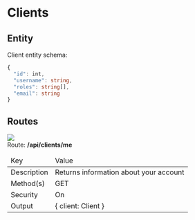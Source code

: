 # Clients

## Entity

Client entity schema:
```ts
{
  "id": int,
  "username": string,
  "roles": string[],
  "email": string
}
```

## Routes

![](https://img.shields.io/badge/-GET-brightgreen)  
Route: **/api/clients/me**   
<table>
  <thead>
    <tr>
      <td>Key</td>
      <td>Value</td>
    </tr>
  </thead>
  <tbody>
    <tr>
      <td>Description</td>
      <td>Returns information about your account</td>
    </tr>
    <tr>
      <td>Method(s)</td>
      <td>GET</td>
    </tr>
    <tr>
      <td>Security</td>
      <td>On</td>
    </tr>
    <tr>
      <td>Output</td>
      <td>
      {
       client: Client
      }
      </td>
    </tr>
  </tbody>
</table>
